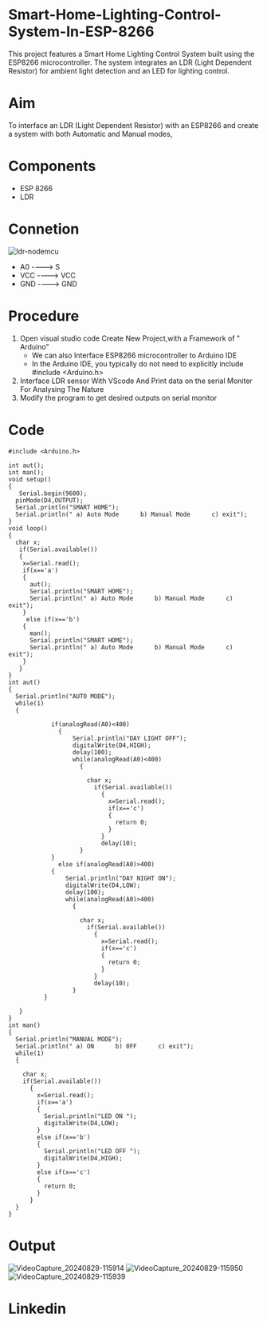 # Smart-Home-Lighting-Control-System-In-ESP-8266
This project features a Smart Home Lighting Control System built using the ESP8266 microcontroller. The system integrates an LDR (Light Dependent Resistor) for ambient light detection and an LED for lighting control.
# Aim
To interface an LDR (Light Dependent Resistor) with an ESP8266 and create a system with both Automatic and Manual modes,
# Components
* ESP 8266
* LDR
# Connetion
![ldr-nodemcu](https://github.com/user-attachments/assets/aa6d1fe1-2aff-4dda-9e5f-896755c845ca)
* A0 ----> S
* VCC ----> VCC
* GND ----> GND
# Procedure
1. Open visual studio code Create New Project,with  a Framework of " Arduino"
   * We can also  Interface ESP8266 microcontroller to Arduino IDE
   * In the Arduino IDE, you typically do not need to explicitly include #include <Arduino.h> 
2. Interface LDR sensor  With VScode And Print  data on the serial Moniter For Analysing The Nature
3. Modify the program to get desired outputs on serial monitor
# Code
```
#include <Arduino.h>

int aut();
int man();
void setup() 
{
   Serial.begin(9600);
  pinMode(D4,OUTPUT);
  Serial.println("SMART HOME");
  Serial.println(" a) Auto Mode      b) Manual Mode      c) exit");
}
void loop()
{
  char x;
   if(Serial.available())
   {
    x=Serial.read();
    if(x=='a')
    {
      aut();
      Serial.println("SMART HOME");
      Serial.println(" a) Auto Mode      b) Manual Mode      c) exit");
    }
     else if(x=='b')
    {
      man();
      Serial.println("SMART HOME");
      Serial.println(" a) Auto Mode      b) Manual Mode      c) exit");
    }
   }
}
int aut()
{
  Serial.println("AUTO MODE");
  while(1)
  {
      
            if(analogRead(A0)<400)
              {
                  Serial.println("DAY LIGHT OFF");
                  digitalWrite(D4,HIGH);
                  delay(100);
                  while(analogRead(A0)<400)
                    {
                      
                      char x;
                        if(Serial.available())
                          {
                            x=Serial.read();
                            if(x=='c')
                            {
                              return 0;
                            }
                          }
                          delay(10);
                    }
            }
              else if(analogRead(A0)>400)
            {
                Serial.println("DAY NIGHT ON");
                digitalWrite(D4,LOW);
                delay(100);
                while(analogRead(A0)>400)
                  {
                    
                    char x;
                      if(Serial.available())
                        {
                          x=Serial.read();
                          if(x=='c')
                          {
                            return 0;
                          }
                        }
                        delay(10);
                  }
          }
        
   }
}
int man()
{
  Serial.println("MANUAL MODE");
  Serial.println(" a) ON      b) 0FF      c) exit");
  while(1)
  {
    
    char x;
    if(Serial.available())
      {
        x=Serial.read();
        if(x=='a')
        {
          Serial.println("LED ON ");
          digitalWrite(D4,LOW);
        }
        else if(x=='b')
        {
          Serial.println("LED OFF ");
          digitalWrite(D4,HIGH);
        }
        else if(x=='c')
        {
          return 0;
        }
      }
  }
}
```
# Output
![VideoCapture_20240829-115914](https://github.com/user-attachments/assets/b8ac18d1-fd2d-4355-8290-0880aeccf6eb)
![VideoCapture_20240829-115950](https://github.com/user-attachments/assets/32cf42ef-67e3-4d7d-bbfd-be288f8c8d02)
![VideoCapture_20240829-115939](https://github.com/user-attachments/assets/16183cdc-8de5-46e1-94c9-bc8ceee0a73a)

# Linkedin



